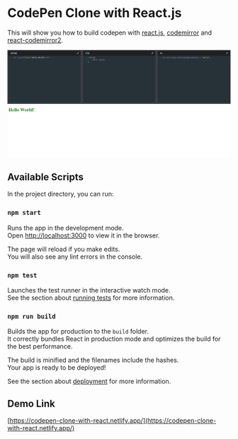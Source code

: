 # CodePen Clone with React.js

This will show you how to build codepen with [react.js](https://reactjs.org/), [codemirror](https://www.npmjs.com/package/codemirror) and [react-codemirror2](https://www.npmjs.com/package/react-codemirror2).

![CodePen App](screenshot/screenshot.png)

## Available Scripts

In the project directory, you can run:

### `npm start`

Runs the app in the development mode.<br />
Open [http://localhost:3000](http://localhost:3000) to view it in the browser.

The page will reload if you make edits.<br />
You will also see any lint errors in the console.

### `npm test`

Launches the test runner in the interactive watch mode.<br />
See the section about [running tests](https://facebook.github.io/create-react-app/docs/running-tests) for more information.

### `npm run build`

Builds the app for production to the `build` folder.<br />
It correctly bundles React in production mode and optimizes the build for the best performance.

The build is minified and the filenames include the hashes.<br />
Your app is ready to be deployed!

See the section about [deployment](https://facebook.github.io/create-react-app/docs/deployment) for more information.

## Demo Link

[https://codepen-clone-with-react.netlify.app/](https://codepen-clone-with-react.netlify.app/)